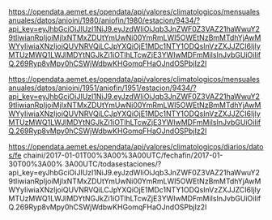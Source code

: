 https://opendata.aemet.es/opendata/api/valores/climatologicos/mensualesanuales/datos/anioini/1980/aniofin/1980/estacion/9434/?api_key=eyJhbGciOiJIUzI1NiJ9.eyJzdWIiOiJqb3JnZWF0Z3VAZ21haWwuY29tIiwianRpIjoiMjIxNTMxZDUtYmUwNi00YmRmLWI5OWEtNzBmMTdhYjAwMWYyIiwiaXNzIjoiQUVNRVQiLCJpYXQiOjE1MDc1NTY1ODQsInVzZXJJZCI6IjIyMTUzMWQ1LWJlMDYtNGJkZi1iOTlhLTcwZjE3YWIwMDFmMiIsInJvbGUiOiIifQ.269Ryp8vMpy0hCSWjWdbwKHGomqFHaOJndOSPbjIz2I

https://opendata.aemet.es/opendata/api/valores/climatologicos/mensualesanuales/datos/anioini/1951/aniofin/1951/estacion/9434/?api_key=eyJhbGciOiJIUzI1NiJ9.eyJzdWIiOiJqb3JnZWF0Z3VAZ21haWwuY29tIiwianRpIjoiMjIxNTMxZDUtYmUwNi00YmRmLWI5OWEtNzBmMTdhYjAwMWYyIiwiaXNzIjoiQUVNRVQiLCJpYXQiOjE1MDc1NTY1ODQsInVzZXJJZCI6IjIyMTUzMWQ1LWJlMDYtNGJkZi1iOTlhLTcwZjE3YWIwMDFmMiIsInJvbGUiOiIifQ.269Ryp8vMpy0hCSWjWdbwKHGomqFHaOJndOSPbjIz2I

https://opendata.aemet.es/opendata/api/valores/climatologicos/diarios/datos/fe
chaini/2017-01-01T00%3A00%3A00UTC/fechafin/2017-01-30T00%3A00%
3A00UTC/todasestaciones/?api_key=eyJhbGciOiJIUzI1NiJ9.eyJzdWIiOiJqb3JnZWF0Z3VAZ21haWwuY29tIiwianRpIjoiMjIxNTMxZDUtYmUwNi00YmRmLWI5OWEtNzBmMTdhYjAwMWYyIiwiaXNzIjoiQUVNRVQiLCJpYXQiOjE1MDc1NTY1ODQsInVzZXJJZCI6IjIyMTUzMWQ1LWJlMDYtNGJkZi1iOTlhLTcwZjE3YWIwMDFmMiIsInJvbGUiOiIifQ.269Ryp8vMpy0hCSWjWdbwKHGomqFHaOJndOSPbjIz2I
